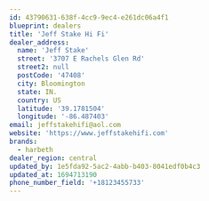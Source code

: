 ```yaml
---
id: 43790631-638f-4cc9-9ec4-e261dc06a4f1
blueprint: dealers
title: 'Jeff Stake Hi Fi'
dealer_address:
  name: 'Jeff Stake'
  street: '3707 E Rachels Glen Rd'
  street2: null
  postCode: '47408'
  city: Bloomington
  state: IN.
  country: US
  latitude: '39.1781504'
  longitude: '-86.487403'
email: jeffstakehifi@aol.com
website: 'https://www.jeffstakehifi.com'
brands:
  - harbeth
dealer_region: central
updated_by: 1e5fda92-5ac2-4abb-b403-8041edf0b4c3
updated_at: 1694713190
phone_number_field: '+18123455733'
---
```

